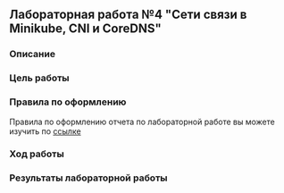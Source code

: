 ## Лабораторная работа №4 "Сети связи в Minikube, CNI и CoreDNS"
### Описание

### Цель работы


### Правила по оформлению

Правила по оформлению отчета по лабораторной работе вы можете изучить по [ссылке](../reportdesign.md)


### Ход работы


### Результаты лабораторной работы